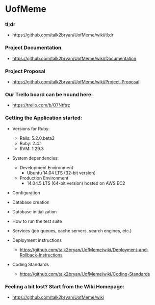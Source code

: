 # UofMeme

### tl;dr
* https://github.com/talk2bryan/UofMeme/wiki/tl;dr

### Project Documentation
* https://github.com/talk2bryan/UofMeme/wiki/Documentation

### Project Proposal
* https://github.com/talk2bryan/UofMeme/wiki/Project-Proposal

### Our Trello board can be hound here:
* https://trello.com/b/O7Ntftrz

### Getting the Application started:

* Versions for Ruby:
  * Rails: 5.2.0.beta2
  * Ruby: 2.4.1
  * RVM: 1.29.3

* System dependencies:
  * Development Environment
    * Ubuntu 14.04 LTS (32-bit version)
  * Production Environment
    * 14.04.5 LTS (64-bit version) hosted on AWS EC2

* Configuration

* Database creation

* Database initialization

* How to run the test suite

* Services (job queues, cache servers, search engines, etc.)

* Deployment instructions
  * https://github.com/talk2bryan/UofMeme/wiki/Deployment-and-Rollback-Instructions

* Coding Standards
  * https://github.com/talk2bryan/UofMeme/wiki/Coding-Standards

### Feeling a bit lost? Start from the Wiki Homepage:
* https://github.com/talk2bryan/UofMeme/wiki
